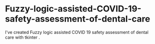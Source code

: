 # Fuzzy-logic-assisted-COVID-19-safety-assessment-of-dental-care
I've created Fuzzy logic assisted COVID 19 safety assessment of dental care with tkinter .
